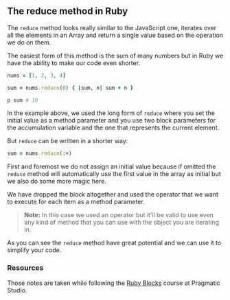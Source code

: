 ## The reduce method in Ruby

The `reduce` method looks really similar to the JavaScript one, iterates over all the elements in an Array and return a single value based on the operation we do on them.

The easiest form of this method is the sum of many numbers but in Ruby we have the ability to make our code even shorter.
```ruby
nums = [1, 2, 3, 4]

sum = nums.reduce(0) { |sum, n| sum + n }

p sum # 10
```

In the example above, we used the long form of `reduce` where you set the initial value as a method parameter and you use two block parameters for the accumulation variable and the one that represents the current element.

But `reduce` can be written in a shorter way:
```ruby
sum = nums.reduce(:+)
```

First and foremost we do not assign an initial value because if omitted the `reduce` method will automatically use the first value in the array as initial but we also do some more magic here.

We have dropped the block altogether and used the operator that we want to execute for each item as a method parameter.

> **Note:** In this case we used an operator but it'll be valid to use even any kind of method that you can use with the object you are iterating in.

As you can see the `reduce` method have great potential and we can use it to simplify your code.

### Resources
Those notes are taken while following the [Ruby Blocks](https://pragmaticstudio.com/ruby-blocks) course at Pragmatic Studio.